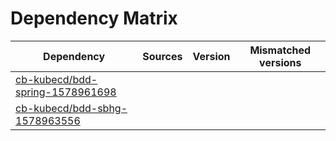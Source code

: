 # Dependency Matrix

Dependency | Sources | Version | Mismatched versions
---------- | ------- | ------- | -------------------
[cb-kubecd/bdd-spring-1578961698](https://github.com/cb-kubecd/bdd-spring-1578961698.git) |  | []() | 
[cb-kubecd/bdd-sbhg-1578963556](https://github.com/cb-kubecd/bdd-sbhg-1578963556.git) |  | []() | 
